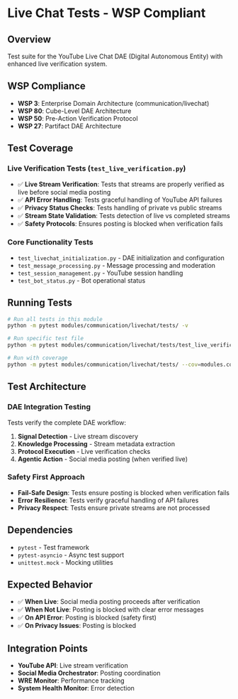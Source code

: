 # Live Chat Tests - WSP Compliant

## Overview
Test suite for the YouTube Live Chat DAE (Digital Autonomous Entity) with enhanced live verification system.

## WSP Compliance
- **WSP 3**: Enterprise Domain Architecture (communication/livechat)
- **WSP 80**: Cube-Level DAE Architecture
- **WSP 50**: Pre-Action Verification Protocol
- **WSP 27**: Partifact DAE Architecture

## Test Coverage

### Live Verification Tests (`test_live_verification.py`)
- ✅ **Live Stream Verification**: Tests that streams are properly verified as live before social media posting
- ✅ **API Error Handling**: Tests graceful handling of YouTube API failures
- ✅ **Privacy Status Checks**: Tests handling of private vs public streams
- ✅ **Stream State Validation**: Tests detection of live vs completed streams
- ✅ **Safety Protocols**: Ensures posting is blocked when verification fails

### Core Functionality Tests
- `test_livechat_initialization.py` - DAE initialization and configuration
- `test_message_processing.py` - Message processing and moderation
- `test_session_management.py` - YouTube session handling
- `test_bot_status.py` - Bot operational status

## Running Tests

```bash
# Run all tests in this module
python -m pytest modules/communication/livechat/tests/ -v

# Run specific test file
python -m pytest modules/communication/livechat/tests/test_live_verification.py -v

# Run with coverage
python -m pytest modules/communication/livechat/tests/ --cov=modules.communication.livechat.src
```

## Test Architecture

### DAE Integration Testing
Tests verify the complete DAE workflow:
1. **Signal Detection** - Live stream discovery
2. **Knowledge Processing** - Stream metadata extraction
3. **Protocol Execution** - Live verification checks
4. **Agentic Action** - Social media posting (when verified live)

### Safety First Approach
- **Fail-Safe Design**: Tests ensure posting is blocked when verification fails
- **Error Resilience**: Tests verify graceful handling of API failures
- **Privacy Respect**: Tests ensure private streams are not processed

## Dependencies
- `pytest` - Test framework
- `pytest-asyncio` - Async test support
- `unittest.mock` - Mocking utilities

## Expected Behavior
- ✅ **When Live**: Social media posting proceeds after verification
- ✅ **When Not Live**: Posting is blocked with clear error messages
- ✅ **On API Error**: Posting is blocked (safety first)
- ✅ **On Privacy Issues**: Posting is blocked

## Integration Points
- **YouTube API**: Live stream verification
- **Social Media Orchestrator**: Posting coordination
- **WRE Monitor**: Performance tracking
- **System Health Monitor**: Error detection